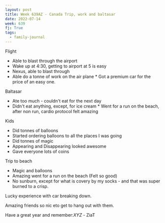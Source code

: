 ```yaml
---
layout: post
title: Week 639AZ - Canada Trip, work and baltasar
date: 2022-07-14
week: 639
fj: True
tags:
  - family-journal
---
```


Flight

- Able to blast through the airport
- Wake up at 4:30, getting to airport at 5 is easy
- Nexus, able to blast through
- Able do a tonne of work on the air plane \* Got a premium car for the price of an easy one.

Baltasar

- Ate too much - couldn't eat for the next day
- Didn't eat anything, except, for ice cream \* Went for a run on the beach, after non run, cardio protocol felt amazing

Kids

- Did tonnes of balloons
- Started ordering balloons to all the places I was going
- Did tonnes of magic
- Appearing and Disappearing looked awesome
- Gave everyone lots of coins

Trip to beach

- Magic and balloons
- Amazing went for a run on the beach (Felt so good)
- No sunburn, except for what is covery by my socks - and that was super burned to a crisp.

Lucky experience with car breaking down.

Amazing friends so nic eto get to hang out with them.

Have a great year and remember:_XYZ_ - ZiaT
